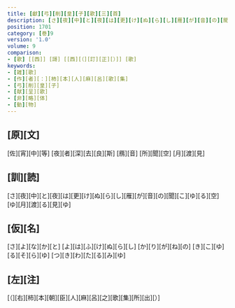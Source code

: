 ```yaml
---
title: [獻][弓][削][皇][子][歌][三][首]
description: [さ][夜][中][と][夜][は][更][け][ぬ][ら][し][雁][が][音][の][聞][こ][ゆ][る][空][ゆ][月][渡][る][見][ゆ]
position: 1701
category: [巻]9
version: '1.0'
volume: 9
comparison:
- [歌] [[西]] [謌] [[西][（][訂][正][）]] [歌]
keywords:
- [雑][歌]
- [作][者][：][柿][本][人][麻][呂][歌][集]
- [弓][削][皇][子]
- [献][呈][歌]
- [非][略][体]
- [動][物]
---
```


## [原][文]

[佐][宵][中][等] [夜][者][深][去][良][斯] [鴈][音] [所][聞][空] [月][渡][見]

## [訓][読]

[さ][夜][中][と][夜][は][更][け][ぬ][ら][し][雁][が][音][の][聞][こ][ゆ][る][空][ゆ][月][渡][る][見][ゆ]

## [仮][名]

[さ][よ][な][か][と] [よ][は][ふ][け][ぬ][ら][し] [か][り][が][ね][の] [き][こ][ゆ][る][そ][ら][ゆ] [つ][き][わ][た][る][み][ゆ]

## [左][注]

[（][右][柿][本][朝][臣][人][麻][呂][之][歌][集][所][出][）]

